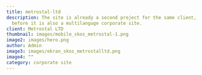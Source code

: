 ```yaml
---
title: metrostal-ltd
description: The site is already a second project for the same client, similarly as
  before it is also a multilanguge corporate site.
client: Metrostal LTD
thumbnail: images/mobile_skos_metrostal-1.png
image2: images/hero.png
author: Admin
image3: images/ekran_skos_metrostalltd.png
image4: ""
category: corporate site
---
```

